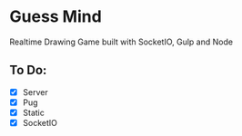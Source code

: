 # Guess Mind

Realtime Drawing Game built with SocketIO, Gulp and Node

## To Do:

- [x] Server
- [x] Pug
- [x] Static
- [x] SocketIO
